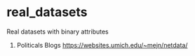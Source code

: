 # real_datasets 
Real datasets with binary attributes

1) Politicals Blogs
   https://websites.umich.edu/~mejn/netdata/
